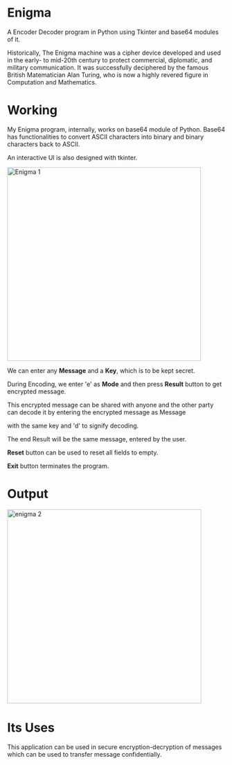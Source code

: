 # Enigma
A Encoder Decoder program in Python using Tkinter and base64 modules of it.

Historically, The Enigma machine was a cipher device developed and used in the early- to mid-20th century to protect commercial, diplomatic, and military communication. It was successfully deciphered by the famous British Matematician Alan Turing, who is now a highly revered figure in Computation and Mathematics.

# Working
My Enigma program, internally, works on base64 module of Python. Base64 has functionalities to convert ASCII characters into binary and binary characters back to ASCII.

An interactive UI is also designed with tkinter. 

<img width="447" alt="Enigma 1" src="https://user-images.githubusercontent.com/77152270/172053214-5a71bd75-4247-4d62-8889-327585c93a91.png">

We can enter any **Message** and a **Key**, which is to be kept secret.

During Encoding, we enter 'e' as **Mode** and then press **Result** button to get encrypted message.

This encrypted message can be shared with anyone and the other party can decode it by entering the encrypted message as Message

with the same key and 'd' to signify decoding.

The end Result will be the same message, entered by the user.

**Reset** button can be used to reset all fields to empty.

**Exit** button terminates the program.


# Output

<img width="448" alt="enigma 2" src="https://user-images.githubusercontent.com/77152270/172053223-dffec7cb-1bd9-44df-b076-c5dda7ddd028.png">


# Its Uses
This application can be used in secure encryption-decryption of messages which can be used to transfer message confidentially.
